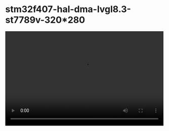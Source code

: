 


# stm32f407-hal-dma-lvgl8.3-st7789v-320*280




<video src="https://github.com/yjrqz777/f407_lvgl/assets/76079782/13095bca-dbe2-4a00-bcfc-02d91b443fa8" controls="controls" width="500" height="300">您的浏览器不支持播放该视频！</video>



<!-- https://github.com/yjrqz777/f407_lvgl/assets/76079782/13095bca-dbe2-4a00-bcfc-02d91b443fa8 -->

